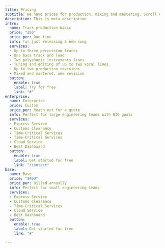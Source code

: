```yaml
---
title: Pricing
subtitle: We have prices for production, mixing and mastering. Scroll down for options.
description: This is meta description
intro:
  name: Track production basic
  price: "£50"
  price_per: One time
  info: for just releasing a new song
  services:
  - Up to three percussion tracks
  - One bass track and lead
  - Two polyphonic instruments lines
  - Tuning and editing of up to two vocal lines
  - Up to two production revisions
  - Mixed and mastered, one revision
  button:
    enable: true
    label: Try for free
    link: "#"
enterprise:
  name: Enterprise
  price: Custom
  price_per: Reach out for a quote
  info: Perfect for large engineering teams with BIG goals
  services:
  - Express Service
  - Customs Clearance
  - Time-Critical Services
  - Time-Critical Services
  - Cloud Service
  - Best Dashboard
  button:
    enable: true
    label: Get started for free
    link: "/contact"
base:
  name: Base
  price: "$400"
  price_per: Billed annually
  info: Perfect for small engineering teams
  services:
  - Express Service
  - Customs Clearance
  - Time-Critical Services
  - Cloud Service
  - Best Dashboard
  button:
    enable: true
    label: Get started for free
    link: "#"

---
```

